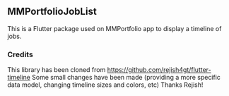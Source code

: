 ## MMPortfolioJobList

This is a Flutter package used on MMPortfolio app to display a timeline of jobs.

### Credits

This library has been cloned from https://github.com/rejish4gt/flutter-timeline
Some small changes have been made (providing a more specific data model, changing timeline sizes and colors, etc)
Thanks Rejish!
